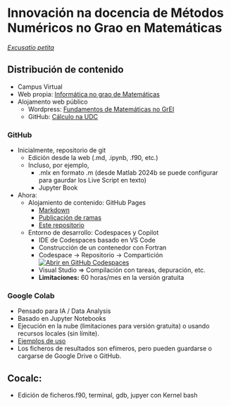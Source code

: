 # Innovación na docencia de Métodos Numéricos no Grao en Matemáticas

[_Excusatio petita_](https://github.com/fran-pena/fortran-remarks)

## Distribución de contenido
- Campus Virtual
- Web propia: [Informática no grao de Matemáticas](http://persoal.citius.usc.es/manuel.fernandez.delgado/informatica)
- Alojamento web público
  - Wordpress: [Fundamentos de Matemáticas no GrEI](https://fundmat.wordpress.com/)
  - GitHub: [Cálculo na UDC](https://gei-cal.github.io/JB-Calculo1-UDC/capitulos/README.html)

### GitHub
- Inicialmente, repositorio de git
  - Edición desde la web (.md, .ipynb, .f90, etc.)
  - Incluso, por ejemplo, 
    - .mlx en formato .m (desde Matlab 2024b se puede configurar para gaurdar los Live Script en texto)
    - Jupyter Book
- Ahora:
  - Alojamiento de contenido: GitHub Pages
    - [Markdown](https://docs.github.com/es/get-started/writing-on-github/getting-started-with-writing-and-formatting-on-github/basic-writing-and-formatting-syntax)
    - [Publicación de ramas](https://docs.github.com/es/pages/getting-started-with-github-pages/configuring-a-publishing-source-for-your-github-pages-site)
    - [Este repositorio](https://fran-pena.github.io/met_num_mat/)
  - Entorno de desarrollo: Codespaces y Copilot
    - IDE de Codespaces basado en VS Code
    - Construcción de un contenedor con Fortran
    - Codespace -> Repositorio -> Compartición
      [![Abrir en GitHub Codespaces](https://github.com/codespaces/badge.svg)](https://github.com/codespaces/new?template_repository=fran-pena/Ejemplo-Fortran-Codespaces)
    - Visual Studio => Compilación con tareas, depuración, etc.
    - **Limitaciones:** 60 horas/mes en la versión gratuita

### Google Colab
- Pensado para IA / Data Analysis
- Basado en Jupyter Notebooks
- Ejecución en la nube (limitaciones para versión gratuita) o usando recursos locales (sin límite).
- [Ejemplos de uso](https://colab.research.google.com/github/Tanu-N-Prabhu/Python/blob/master/Exploratory_data_Analysis.ipynb)
- Los ficheros de resultados son efímeros, pero pueden guardarse o cargarse de Google Drive o GitHub.

## Cocalc:
  - Edición de ficheros.f90, terminal, gdb, jupyer con Kernel bash
